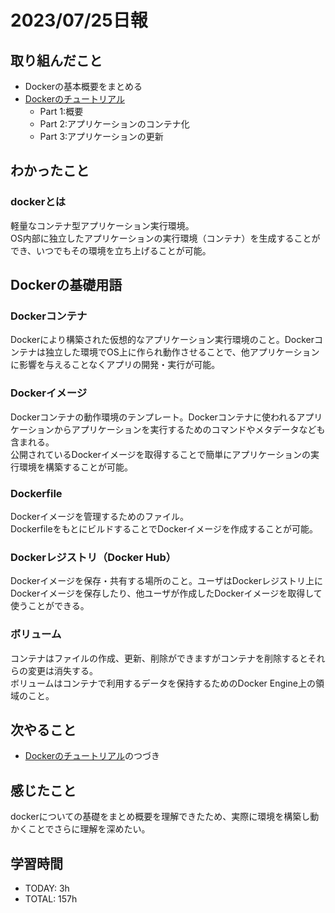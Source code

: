# 2023/07/25日報
## 取り組んだこと
- Dockerの基本概要をまとめる
- [Dockerのチュートリアル](https://docs.docker.jp/get-started/toc.html)
  - Part 1:概要
  - Part 2:アプリケーションのコンテナ化
  - Part 3:アプリケーションの更新

## わかったこと
### dockerとは
軽量なコンテナ型アプリケーション実行環境。  
OS内部に独立したアプリケーションの実行環境（コンテナ）を生成することができ、いつでもその環境を立ち上げることが可能。  

## Dockerの基礎用語
### Dockerコンテナ
Dockerにより構築された仮想的なアプリケーション実行環境のこと。Dockerコンテナは独立した環境でOS上に作られ動作させることで、他アプリケーションに影響を与えることなくアプリの開発・実行が可能。  
### Dockerイメージ
Dockerコンテナの動作環境のテンプレート。Dockerコンテナに使われるアプリケーションからアプリケーションを実行するためのコマンドやメタデータなども含まれる。  
公開されているDockerイメージを取得することで簡単にアプリケーションの実行環境を構築することが可能。  
### Dockerfile
Dockerイメージを管理するためのファイル。  
DockerfileをもとにビルドすることでDockerイメージを作成することが可能。  
### Dockerレジストリ（Docker Hub）
Dockerイメージを保存・共有する場所のこと。ユーザはDockerレジストリ上にDockerイメージを保存したり、他ユーザが作成したDockerイメージを取得して使うことができる。  
### ボリューム
コンテナはファイルの作成、更新、削除ができますがコンテナを削除するとそれらの変更は消失する。  
ボリュームはコンテナで利用するデータを保持するためのDocker Engine上の領域のこと。  

## 次やること
- [Dockerのチュートリアル](https://docs.docker.jp/get-started/toc.html)のつづき

## 感じたこと
dockerについての基礎をまとめ概要を理解できたため、実際に環境を構築し動かくことでさらに理解を深めたい。  
## 学習時間
- TODAY: 3h
- TOTAL: 157h
